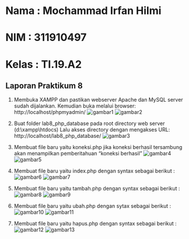 # Nama : Mochammad Irfan Hilmi
# NIM : 311910497
# Kelas : TI.19.A2
## Laporan Praktikum 8

1. Membuka XAMPP dan pastikan webserver Apache dan MySQL server sudah dijalankan. Kemudian buka melalui browser: http://localhost/phpmyadmin/
![gambar1](https://user-images.githubusercontent.com/56240221/120315035-1ab19d80-c306-11eb-9350-69fb271468d2.jpg)
![gambar2](https://user-images.githubusercontent.com/56240221/120315041-1d13f780-c306-11eb-89c0-8d544cd59ba5.jpg)

2. Buat folder lab8_php_database pada root directory web server (d:\xampp\htdocs) Lalu akses directory dengan mengakses URL: http://localhost/lab8_php_database/
![gambar3](https://user-images.githubusercontent.com/56240221/120315298-66fcdd80-c306-11eb-98e2-c83e5738fdff.jpg)

3. Membuat file baru yaitu koneksi.php jika koneksi berhasil tersambung akan menampilkan pemberitahuan “koneksi berhasil”
![gambar4](https://user-images.githubusercontent.com/56240221/120315304-68c6a100-c306-11eb-9b0e-5e1cf8c2e71d.jpg)
![gambar5](https://user-images.githubusercontent.com/56240221/120315307-695f3780-c306-11eb-90d2-7a64a3e90480.jpg)

4. Membuat file baru yaitu index.php dengan syntax sebagai berikut :
![gambar6](https://user-images.githubusercontent.com/56240221/120315539-acb9a600-c306-11eb-90e4-a072df6963e1.jpg)
![gambar7](https://user-images.githubusercontent.com/56240221/120315533-aaefe280-c306-11eb-9094-8a1ceb3b14a5.jpg)

5. Membuat file baru yaitu tambah.php dengan syntax sebagai berikut :
![gambar8](https://user-images.githubusercontent.com/56240221/120315727-dd014480-c306-11eb-9ca7-322f77bc4774.jpg)
![gambar9](https://user-images.githubusercontent.com/56240221/120315741-df639e80-c306-11eb-8249-5ee898c27b07.jpg)

6. Membuat file baru yaitu ubah.php dengan sytax sebagai berikut :
![gambar10](https://user-images.githubusercontent.com/56240221/120315850-f904e600-c306-11eb-97d0-fd3f95d9d933.jpg)
![gambar11](https://user-images.githubusercontent.com/56240221/120315866-fefac700-c306-11eb-8852-aa23c128fe48.jpg)

7. Membuat file baru yaitu hapus.php dengan syntax sebagai berikut :
![gambar12](https://user-images.githubusercontent.com/56240221/120315974-1e91ef80-c307-11eb-9fa7-75b80673d6cd.jpg)
![gambar13](https://user-images.githubusercontent.com/56240221/120315980-205bb300-c307-11eb-9399-93ff66918a1f.jpg)
